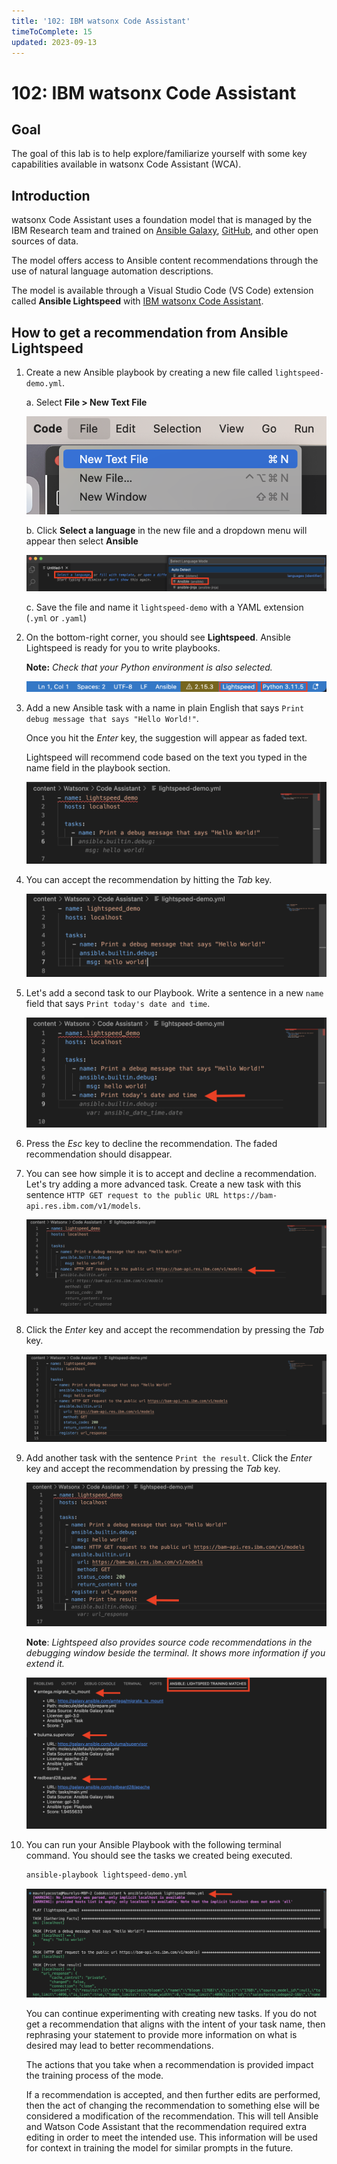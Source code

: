 ```yaml
---
title: '102: IBM watsonx Code Assistant'
timeToComplete: 15
updated: 2023-09-13
---
```


# 102: IBM watsonx Code Assistant

## Goal

The goal of this lab is to help explore/familiarize yourself with some key capabilities available in watsonx Code Assistant (WCA).

## Introduction

watsonx Code Assistant uses a foundation model that is managed by the IBM Research team and trained on [Ansible Galaxy](https://galaxy.ansible.com/), [GitHub](https://github.com/), and other open sources of data. 

The model offers access to Ansible content recommendations through the use of natural language automation descriptions. 

The model is available through a Visual Studio Code (VS Code) extension called **Ansible Lightspeed** with [IBM watsonx Code Assistant](https://www.ibm.com/products/watsonx-code-assistant).


## How to get a recommendation from Ansible Lightspeed

1. Create a new Ansible playbook by creating a new file called `lightspeed-demo.yml`.

    a. Select **File > New Text File**

    ![](./images/new-text-file.png)

    b. Click **Select a language** in the new file and a dropdown menu will appear then select **Ansible** 

    ![](./images/select-ansible-language.png)

    c. Save the file and name it `lightspeed-demo` with a YAML extension (`.yml` or `.yaml`)

2.  On the bottom-right corner, you should see **Lightspeed**. Ansible Lightspeed is ready for you to write playbooks.

    **Note:** *Check that your Python environment is also selected.*

    ![](./images/lightspeed-status-bar.png)

3. Add a new Ansible task with a name in plain English that says `Print debug message that says "Hello World!"`.

    Once you hit the *Enter* key, the suggestion will appear as faded text. 
    
    Lightspeed will recommend code based on the text you typed in the name field in the playbook section.

    ![](./images/debug-message.png)

4. You can accept the recommendation by hitting the *Tab* key.

    ![](./images/tab-key.png)

5. Let's add a second task to our Playbook. Write a sentence in a new `name` field that says `Print today's date and time`.

    ![](./images/decline-recommendation.png)

6. Press the  *Esc* key to decline the recommendation. The faded recommendation should disappear.

7. You can see how simple it is to accept and decline a recommendation. Let's try adding a more advanced task. Create a new task with this sentence `HTTP GET request to the public URL https://bam-api.res.ibm.com/v1/models`.


    ![](./images/http-request.png)


8. Click the *Enter* key and accept the recommendation by pressing the *Tab* key.

    ![](./images/accept-http-request.png)

9. Add another task with the sentence `Print the result`. Click the *Enter* key and accept the recommendation by pressing the *Tab* key.

    ![](./images/print-result.png)

    **Note**: *Lightspeed also provides source code recommendations in the debugging window beside the terminal. It shows more information if you extend it.*

    ![](./images/source-code-recommendations.png)

10. You can run your Ansible Playbook with the following terminal command. You should see the tasks we created being executed.

    ```bash
    ansible-playbook lightspeed-demo.yml
    ```

    ![](./images/run-playbook.png)


    You can continue experimenting with creating new tasks. If you do not get a recommendation that aligns with the intent of your task name, then rephrasing your statement to provide more information on what is desired may lead to better recommendations.

    The actions that you take when a recommendation is provided impact the training process of the mode.

    If a recommendation is accepted, and then further edits are performed, then the act of changing the recommendation to something else will be considered a modification of the recommendation. This will tell Ansible and Watson Code Assistant that the recommendation required extra editing in order to meet the intended use. This information will be used for context in training the model for similar prompts in the future.








